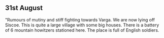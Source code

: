 ## 31st August

"Rumours of mutiny and stiff fighting towards Varga. We are now lying off Siscoe. This is quite a large village with some big houses. There is a battery of 6 mountain howitzers stationed here. The place is full of English soldiers.